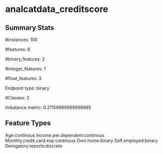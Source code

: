 # analcatdata_creditscore

## Summary Stats

#instances: 100

#features: 6

  #binary_features: 2

  #integer_features: 1

  #float_features: 3

Endpoint type: binary

#Classes: 2

Imbalance metric: 0.21159999999999995

## Feature Types

 Age:continous
Income.per.dependent:continous
Monthly.credit.card.exp:continous
Own.home:binary
Self.employed:binary
Derogatory.reports:discrete

